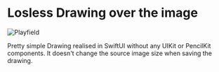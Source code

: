 # Losless Drawing over the image

![Playfield](https://github.com/IAMTHEBURT/loslees-canvas-over-image/blob/main/.github/image.png?raw=true)


Pretty simple Drawing realised in SwiftUI without any UIKit or PencilKit components.
It doesn't change the source image size when saving the drawing.
